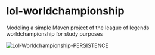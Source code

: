# lol-worldchampionship
Modeling a simple Maven project of the league of legends worldchampionship for study purposes



![Lol-Worldchampionship-PERSISTENCE](https://user-images.githubusercontent.com/114487600/202059556-3cb7fb3f-27af-40c1-ab8c-5dceeffd3fde.png)
